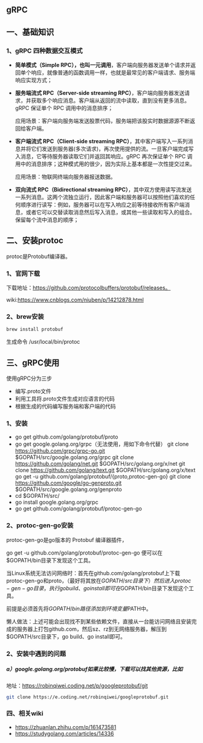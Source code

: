 ## gRPC
## 一、基础知识
### 1、gRPC 四种数据交互模式
* **简单模式（Simple RPC），也叫一元调用**，客户端向服务器发送单个请求并返回单个响应，就像普通的函数调用一样，也就是最常见的客户端请求、服务端响应实现方式；
* **服务端流式 RPC（Server-side streaming RPC）**，客户端向服务器发送请求，并获取多个响应消息。客户端从返回的流中读取，直到没有更多消息。gRPC 保证单个 RPC 调用中的消息排序；

     应用场景：客户端向服务端发送股票代码，服务端把该股实时数据源源不断返回给客户端。
     
* **客户端流式 RPC（Client-side streaming RPC）**，其中客户端写入一系列消息并将它们发送到服务器(多次请求)，再次使用提供的流。一旦客户端完成写入消息，它等待服务器读取它们并返回其响应。gRPC 再次保证单个 RPC 调用中的消息排序；这种模式用的很少，因为实际上基本都是一次性提交过来。

    应用场景：物联网终端向服务器报送数据。
    
* **双向流式 RPC（Bidirectional streaming RPC）**，其中双方使用读写流发送一系列消息。这两个流独立运行，因此客户端和服务器可以按照他们喜欢的任何顺序进行读写：例如，服务器可以在写入响应之前等待接收所有客户端消息，或者它可以交替读取消息然后写入消息，或其他一些读取和写入的组合。保留每个流中消息的顺序；

## 二、安装protoc
protoc是Protobuf编译器。
### 1、官网下载
下载地址：https://github.com/protocolbuffers/protobuf/releases。

wiki:https://www.cnblogs.com/niuben/p/14212878.html
 
### 2、brew安装
```sh
brew install protobuf
```
生成命令  /usr/local/bin/protoc

## 三、gRPC使用
使用gRPC分为三步
* 编写.proto文件
* 利用工具将.proto文件生成对应语言的代码
* 根据生成的代码编写服务端和客户端的代码

### 1、安装
* go get github.com/golang/protobuf/proto
* go get google.golang.org/grpc（无法使用，用如下命令代替）
    git clone https://github.com/grpc/grpc-go.git \$GOPATH/src/google.golang.org/grpc
    git clone https://github.com/golang/net.git \$GOPATH/src/golang.org/x/net
    git clone https://github.com/golang/text.git \$GOPATH/src/golang.org/x/text
    go get -u github.com/golang/protobuf/{proto,protoc-gen-go}
    git clone https://github.com/google/go-genproto.git \$GOPATH/src/google.golang.org/genproto
* cd \$GOPATH/src/
* go install google.golang.org/grpc
* go get github.com/golang/protobuf/protoc-gen-go

### 2、protoc-gen-go安装
protoc-gen-go是go版本的 Protobuf 编译器插件，

go get -u github.com/golang/protobuf/protoc-gen-go 便可以在$GOPATH/bin目录下发现这个工具。

当Linux系统无法访问网络时：首先在github.com/golang/protobuf上下载protoc-gen-go和proto，（最好将其放在$GOPATH/src目录下）然后进入protoc-gen-go目录，执行go build、go install即可在$GOPATH/bin目录下发现这个工具。

前提是必须首先将$GOPATH/bin路径添加到环境变量$PATH中。

懒人做法：上述可能会出现找不到某些依赖文件，直接从一台能访问网络且安装完成的服务器上打包github.com，然后sz、rz到无网络服务器，解压到$GOPATH/src目录下，go build、go install即可。

### 2、安装中遇到的问题
##### a）google.golang.org/protobuf如果比较慢，下载可以找其他资源，比如
地址：https://robinqiwei.coding.net/p/googleprotobuf/git

```sh
git clone https://e.coding.net/robinqiwei/googleprotobuf.git
```

### 四、相关wiki
* https://zhuanlan.zhihu.com/p/161473581
* https://studygolang.com/articles/14336